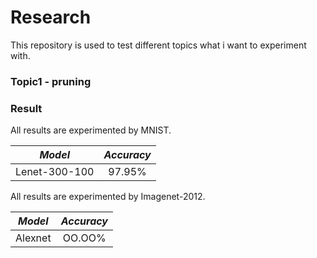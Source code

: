 # Research

This repository is used to test different topics what i want to experiment with.

### Topic1 - pruning

### Result

All results are experimented by MNIST.

*Model* | *Accuracy* 
:---: | :---: 
Lenet-300-100 | 97.95% 


All results are experimented by Imagenet-2012.

*Model* | *Accuracy* 
:---: | :---: 
Alexnet | OO.OO% 